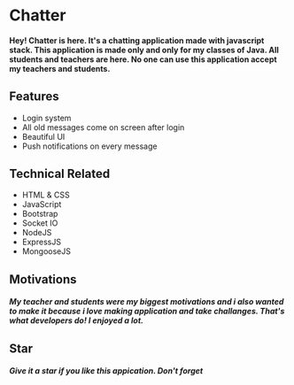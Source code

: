 # Chatter

#### Hey! Chatter is here. It's a chatting application made with javascript stack. This application is made only and only for my classes of Java. All students and teachers are here. No one can use this application accept my teachers and students. 

## Features

* Login system
* All old messages come on screen after login
* Beautiful UI
* Push notifications on every message

## Technical Related

* HTML & CSS
* JavaScript
* Bootstrap
* Socket IO
* NodeJS
* ExpressJS
* MongooseJS

## Motivations

##### My teacher and students were my biggest motivations and i also wanted to make it because i love making application and take challanges. That's what developers do! I enjoyed a lot.

## Star

##### Give it a star if you like this appication. Don't forget